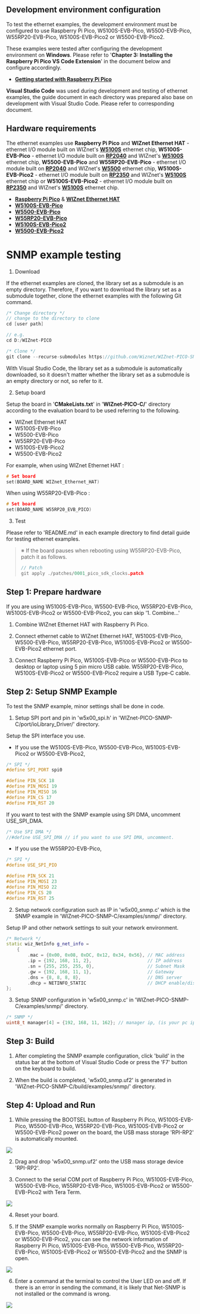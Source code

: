 <a name="development_environment_configuration"></a>
## Development environment configuration

To test the ethernet examples, the development environment must be configured to use Raspberry Pi Pico, W5100S-EVB-Pico, W5500-EVB-Pico, W55RP20-EVB-Pico, W5100S-EVB-Pico2 or W5500-EVB-Pico2.

These examples were tested after configuring the development environment on **Windows**. Please refer to '**Chapter 3: Installing the Raspberry Pi Pico VS Code Extension**' in the document below and configure accordingly.

- [**Getting started with Raspberry Pi Pico**][link-getting_started_with_raspberry_pi_pico]

**Visual Studio Code** was used during development and testing of ethernet examples, the guide document in each directory was prepared also base on development with Visual Studio Code. Please refer to corresponding document.



<a name="hardware_requirements"></a>
## Hardware requirements

The ethernet examples use **Raspberry Pi Pico** and **WIZnet Ethernet HAT** - ethernet I/O module built on WIZnet's [**W5100S**][link-w5100s] ethernet chip, **W5100S-EVB-Pico** - ethernet I/O module built on [**RP2040**][link-rp2040] and WIZnet's [**W5100S**][link-w5100s] ethernet chip,  **W5500-EVB-Pico** and **W55RP20-EVB-Pico** - ethernet I/O module built on [**RP2040**][link-rp2040] and WIZnet's [**W5500**][link-w5500] ethernet chip, **W5100S-EVB-Pico2** - ethernet I/O module built on [**RP2350**][link-rp2350] and WIZnet's [**W5100S**][link-w5100s] ethernet chip or **W5100S-EVB-Pico2** - ethernet I/O module built on [**RP2350**][link-rp2350] and WIZnet's [**W5100S**][link-w5100s] ethernet chip.

- [**Raspberry Pi Pico**][link-raspberry_pi_pico] & [**WIZnet Ethernet HAT**][link-wiznet_ethernet_hat]
- [**W5100S-EVB-Pico**][link-w5100s-evb-pico]
- [**W5500-EVB-Pico**][link-w5500-evb-pico]
- [**W55RP20-EVB-Pico**][link-w55rp20-evb-pico]
- [**W5100S-EVB-Pico2**][link-w5100s-evb-pico2]
- [**W5500-EVB-Pico2**][link-w5500-evb-pico2]


<a name="ethernet_example_testing"></a>
# SNMP example testing

1. Download

If the ethernet examples are cloned, the library set as a submodule is an empty directory. Therefore, if you want to download the library set as a submodule together, clone the ethernet examples with the following Git command.

```cpp
/* Change directory */
// change to the directory to clone
cd [user path]

// e.g.
cd D:/WIZnet-PICO

/* Clone */
git clone --recurse-submodules https://github.com/Wiznet/WIZnet-PICO-SNMP-C.git
```

With Visual Studio Code, the library set as a submodule is automatically downloaded, so it doesn't matter whether the library set as a submodule is an empty directory or not, so refer to it.

2. Setup board

Setup the board in '**CMakeLists.txt**' in '**WIZnet-PICO-C/**' directory according to the evaluation board to be used referring to the following.

- WIZnet Ethernet HAT
- W5100S-EVB-Pico
- W5500-EVB-Pico
- W55RP20-EVB-Pico
- W5100S-EVB-Pico2
- W5500-EVB-Pico2

For example, when using WIZnet Ethernet HAT :

```cpp
# Set board
set(BOARD_NAME WIZnet_Ethernet_HAT)
```

When using W55RP20-EVB-Pico :

```cpp
# Set board
set(BOARD_NAME W55RP20_EVB_PICO)
```

3. Test

Please refer to 'README.md' in each example directory to find detail guide for testing ethernet examples.


> ※ If the board pauses when rebooting using W55RP20-EVB-Pico, patch it as follows.
>
> ```cpp
> // Patch
> git apply ./patches/0001_pico_sdk_clocks.patch
> ```

## Step 1: Prepare hardware

If you are using W5100S-EVB-Pico, W5500-EVB-Pico, W55RP20-EVB-Pico, W5100S-EVB-Pico2 or W5500-EVB-Pico2, you can skip '1. Combine...'

1. Combine WIZnet Ethernet HAT with Raspberry Pi Pico.

2. Connect ethernet cable to WIZnet Ethernet HAT, W5100S-EVB-Pico, W5500-EVB-Pico, W55RP20-EVB-Pico, W5100S-EVB-Pico2 or W5500-EVB-Pico2 ethernet port.

3. Connect Raspberry Pi Pico, W5100S-EVB-Pico or W5500-EVB-Pico to desktop or laptop using 5 pin micro USB cable. W55RP20-EVB-Pico, W5100S-EVB-Pico2 or W5500-EVB-Pico2 require a USB Type-C cable.



## Step 2: Setup SNMP Example

To test the SNMP example, minor settings shall be done in code.

1. Setup SPI port and pin in 'w5x00_spi.h' in 'WIZnet-PICO-SNMP-C/port/ioLibrary_Driver/' directory.

Setup the SPI interface you use.
- If you use the W5100S-EVB-Pico, W5500-EVB-Pico, W5100S-EVB-Pico2 or W5500-EVB-Pico2,

```cpp
/* SPI */
#define SPI_PORT spi0

#define PIN_SCK 18
#define PIN_MOSI 19
#define PIN_MISO 16
#define PIN_CS 17
#define PIN_RST 20
```

If you want to test with the SNMP example using SPI DMA, uncomment USE_SPI_DMA.

```cpp
/* Use SPI DMA */
//#define USE_SPI_DMA // if you want to use SPI DMA, uncomment.
```
- If you use the W55RP20-EVB-Pico,
```cpp
/* SPI */
#define USE_SPI_PIO

#define PIN_SCK 21
#define PIN_MOSI 23
#define PIN_MISO 22
#define PIN_CS 20
#define PIN_RST 25
```

2. Setup network configuration such as IP in 'w5x00_snmp.c' which is the SNMP example in 'WIZnet-PICO-SNMP-C/examples/snmp/' directory.

Setup IP and other network settings to suit your network environment.

```cpp
/* Network */
static wiz_NetInfo g_net_info =
    {
        .mac = {0x00, 0x08, 0xDC, 0x12, 0x34, 0x56}, // MAC address
        .ip = {192, 168, 11, 2},                     // IP address
        .sn = {255, 255, 255, 0},                    // Subnet Mask
        .gw = {192, 168, 11, 1},                     // Gateway
        .dns = {8, 8, 8, 8},                         // DNS server
        .dhcp = NETINFO_STATIC                       // DHCP enable/disable
};
```

3. Setup SNMP configuration in 'w5x00_snmp.c' in 'WIZnet-PICO-SNMP-C/examples/snmp/' directory.

```cpp
/* SNMP */
uint8_t manager[4] = {192, 168, 11, 162}; // manager ip, (is your pc ip or others managers)

```

## Step 3: Build

1. After completing the SNMP example configuration, click 'build' in the status bar at the bottom of Visual Studio Code or press the 'F7' button on the keyboard to build.

2. When the build is completed, 'w5x00_snmp.uf2' is generated in 'WIZnet-PICO-SNMP-C/build/examples/snmp/' directory.



## Step 4: Upload and Run

1. While pressing the BOOTSEL button of Raspberry Pi Pico, W5100S-EVB-Pico, W5500-EVB-Pico, W55RP20-EVB-Pico, W5100S-EVB-Pico2 or W5500-EVB-Pico2 power on the board, the USB mass storage 'RPI-RP2' is automatically mounted.

![][link-raspberry_pi_pico_usb_mass_storage]

2. Drag and drop 'w5x00_snmp.uf2' onto the USB mass storage device 'RPI-RP2'.

3. Connect to the serial COM port of Raspberry Pi Pico, W5100S-EVB-Pico, W5500-EVB-Pico, W55RP20-EVB-Pico, W5100S-EVB-Pico2 or W5500-EVB-Pico2 with Tera Term.

![][link-connect_to_serial_com_port]

4. Reset your board.

5. If the SNMP example works normally on Raspberry Pi Pico, W5100S-EVB-Pico, W5500-EVB-Pico, W55RP20-EVB-Pico, W5100S-EVB-Pico2 or W5500-EVB-Pico2, you can see the network information of Raspberry Pi Pico, W5100S-EVB-Pico, W5500-EVB-Pico, W55RP20-EVB-Pico, W5100S-EVB-Pico2 or W5500-EVB-Pico2 and the SNMP is open.

![][link-snmp]

6. Enter a command at the terminal to control the User LED on and off. If there is an error in sending the command, it is likely that Net-SNMP is not installed or the command is wrong.

![][link-snmp_connect]


<!--
Link
-->

[link-getting_started_with_raspberry_pi_pico]: https://datasheets.raspberrypi.org/pico/getting-started-with-pico.pdf
[link-rp2040]: https://www.raspberrypi.org/products/rp2040/
[link-rp2350]: https://www.raspberrypi.com/products/rp2350/
[link-w5100s]: https://docs.wiznet.io/Product/iEthernet/W5100S/overview
[link-w5500]: https://docs.wiznet.io/Product/iEthernet/W5500/overview
[link-w55rp20-evb-pico]: https://docs.wiznet.io/Product/ioNIC/W55RP20/w55rp20-evb-pico#overview
[link-raspberry_pi_pico]: https://www.raspberrypi.org/products/raspberry-pi-pico/getting_started/raspberry_pi_pico_main.png
[link-wiznet_ethernet_hat]: https://docs.wiznet.io/Product/Open-Source-Hardware/wiznet_ethernet_hat
[link-w5100s-evb-pico]: https://docs.wiznet.io/Product/iEthernet/W5100S/w5100s-evb-pico
[link-w5500-evb-pico]: https://docs.wiznet.io/Product/iEthernet/W5500/w5500-evb-pico
[link-w5100s-evb-pico2]: https://docs.wiznet.io/Product/iEthernet/W5100S/w5100s-evb-pico2
[link-w5500-evb-pico2]: https://docs.wiznet.io/Product/iEthernet/W5500/w5500-evb-pico2
[link-tera_term]: https://osdn.net/projects/ttssh2/releases/
[link-hercules]: https://www.hw-group.com/software/hercules-setup-utility
[link-raspberry_pi_pico_usb_mass_storage]: https://github.com/WIZnet-ioNIC/WIZnet-PICO-C/blob/main/static/images/loopback/raspberry_pi_pico_usb_mass_storage.png
[link-connect_to_serial_com_port]: https://github.com/WIZnet-ioNIC/WIZnet-PICO-C/blob/main/static/images/loopback/connect_to_serial_com_port.png
[link-snmp]: https://github.com/WIZnet-ioNIC/WIZnet-PICO-SNMP-C/blob/main/static/images/snmp/snmp.png
[link-snmp_connect]: https://github.com/WIZnet-ioNIC/WIZnet-PICO-SNMP-C/blob/main/static/images/snmp/snmp_connect.png
